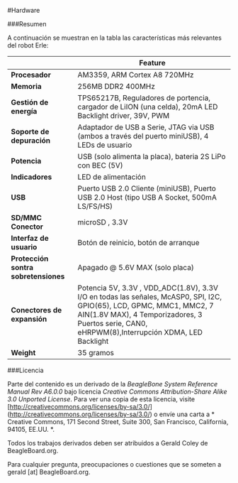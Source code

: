 #Hardware

###Resumen

A continuación se muestran en la tabla las características más relevantes del robot Erle:

|    | **Feature** |
|----|---------|
| **Procesador** | AM3359, ARM Cortex A8 720MHz |
| **Memoria** |  256MB DDR2 400MHz|
| **Gestión de energía** | TPS65217B, Reguladores de portencia, cargador de LiION (una celda), 20mA LED Backlight driver, 39V, PWM |
| **Soporte de depuración** | Adaptador de USB a Serie, JTAG via USB (ambos a través del puerto miniUSB), 4 LEDs de usuario|
| **Potencia** | USB (solo alimenta la placa), bateria 2S LiPo con BEC (5V)|
| **Indicadores**| LED de alimentación |
| **USB** | Puerto USB 2.0 Cliente (miniUSB), Puerto USB 2.0 Host (tipo USB A Socket, 500mA LS/FS/HS)|
| **SD/MMC Conector** | microSD , 3.3V |
| **Interfaz de usuario** | Botón de reinicio, botón de arranque |
| **Protección sontra sobretensiones** | Apagado @ 5.6V MAX (solo placa) |
| **Conectores de expansión** | Potencia 5V, 3.3V , VDD_ADC(1.8V), 3.3V I/O en todas las señales, McASP0, SPI, I2C, GPIO(65), LCD, GPMC, MMC1, MMC2, 7 AIN(1.8V MAX), 4 Temporizadores, 3 Puertos serie, CAN0, eHRPWM(8),Interrupción XDMA, LED Backlight |
| **Weight** | 35 gramos |


###Licencia

Parte del contenido es un derivado de la  *BeagleBone System Reference Manual Rev A6.0.0* bajo licencia *Creative Commons Attribution-Share Alike 3.0 Unported License*. Para ver una copia de esta licencia, visite [http://creativecommons.org/licenses/by-sa/3.0/] (http://creativecommons.org/licenses/by-sa/3.0/) o envíe una carta a * Creative Commons, 171 Second Street, Suite 300, San Francisco, California, 94105, EE.UU. *. 

Todos los trabajos derivados deben ser atribuidos a Gerald Coley de BeagleBoard.org. 

Para cualquier pregunta, preocupaciones o cuestiones que se someten a gerald [at] BeagleBoard.org.

